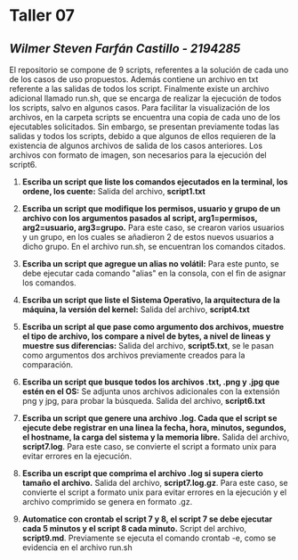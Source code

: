 # Taller 07
## *Wilmer Steven Farfán Castillo - 2194285*

El repositorio se compone de 9 scripts, referentes a la solución de cada uno de los casos de uso propuestos. Además contiene un archivo en txt referente a las salidas de todos los script. Finalmente existe un archivo adicional llamado run.sh, que se encarga de realizar la ejecución de todos los scripts, salvo en algunos casos. Para facilitar la visualización de los archivos, en la carpeta scripts se encuentra una copia de cada uno de los ejecutables solicitados. Sin embargo, se presentan previamente todas las salidas y todos los scripts, debido a que algunos de ellos requieren de la existencia de algunos archivos de salida de los casos anteriores.
Los archivos con formato de imagen, son necesarios para la ejecución del script6.


1. **Escriba un script que liste los comandos ejecutados en la terminal, los ordene, los cuente:** 
Salida del archivo, **script1.txt**

2. **Escriba un script que modifique los permisos, usuario y grupo de un archivo con los argumentos pasados al script, arg1=permisos, arg2=usuario, arg3=grupo.**
Para este caso, se crearon varios usuarios y un grupo, en los cuales se añadieron 2 de estos nuevos usuarios a dicho grupo. En el archivo run.sh, se encuentran los comandos citados.

3. **Escriba un script que agregue un alias no volátil:** 
Para este punto, se debe ejecutar cada comando "alias" en la consola, con el fin de asignar los comandos.

4. **Escriba un script que liste el Sistema Operativo, la arquitectura de la máquina, la versión del kernel:** 
Salida del archivo, **script4.txt**

5. **Escriba un script al que pase como argumento dos archivos, muestre el tipo de archivo, los compare a nivel de bytes, a nivel de lineas y muestre sus diferencias:** 
Salida del archivo, **script5.txt**, se le pasan como argumentos dos archivos previamente creados para la comparación.

6. **Escriba un script que busque todos los archivos .txt, .png y .jpg que estén en el OS:** 
Se adjunta unos archivos adicionales con la extensión png y jpg, para probar la búsqueda. Salida del archivo, **script6.txt**

7. **Escriba un script que genere una archivo .log. Cada que el script se ejecute debe registrar en una linea la fecha, hora, minutos, segundos, el hostname, la carga del sistema y la memoria libre.** Salida del archivo, **script7.log**. Para este caso, se convierte el script a formato unix para evitar errores en la ejecución.

8. **Escriba un escript que comprima el archivo .log si supera cierto tamaño el archivo.** Salida del archivo, **script7.log.gz**. Para este caso, se convierte el script a formato unix para evitar errores en la ejecución y el archivo comprimido se genera en formato .gz.

9. **Automatice con crontab el script 7 y 8, el script 7 se debe ejecutar cada 5 minutos y el script 8 cada minuto.** Script del archivo, **script9.md**. Previamente se ejecuta el comando crontab -e, como se evidencia en el archivo run.sh
